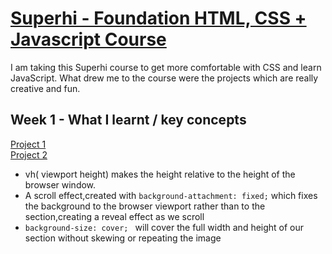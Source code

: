 # [Superhi - Foundation HTML, CSS + Javascript Course](https://www.superhi.com/courses/html-css-javascript-foundation?)

I am taking this Superhi course to get more comfortable with CSS and learn JavaScript. What drew me to the course were the projects which are really creative and fun.

## Week 1 - What I learnt / key concepts

[Project 1](https://sally-hart-2051.superhi.com/) <br>
[Project 2](https://lytton-website-1.superhi.com/)

- vh( viewport height) makes the height relative to the height of the browser window.
- A scroll effect,created with `background-attachment: fixed;`  which fixes the background to the browser viewport rather than to the section,creating a reveal effect as we scroll 
- `background-size: cover; ` will cover the full width and height of our section without skewing or repeating the image   

